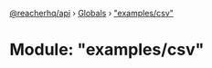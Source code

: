 [@reacherhq/api](../README.md) › [Globals](../globals.md) › ["examples/csv"](_examples_csv_.md)

# Module: "examples/csv"


